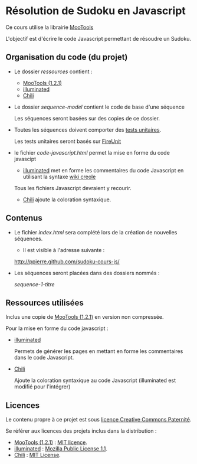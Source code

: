 # Résolution de Sudoku en Javascript

Ce cours utilise la librairie [MooTools](http://mootools.net/)

L'objectif est d'écrire le code Javascript permettant de résoudre un Sudoku.

## Organisation du code (du projet)

* Le dossier _ressources_ contient :
  * [MooTools (1.2.1)](http://mootools.net/)
  * [illuminated](http://code.google.com/p/code-illuminated/)
  * [Chili](http://noteslog.com/chili/)
* Le dossier _sequence-model_ contient le code de base d'une séquence
  
  Les séquences seront basées sur des copies de ce dossier.

* Toutes les séquences doivent comporter des [tests unitaires](http://fr.wikipedia.org/wiki/Test_unitaire).
  
  Les tests unitaires seront basés sur [FireUnit](http://fireunit.org/)

* le fichier _code-javascript.html_ permet la mise en forme du code javascipt

  * [illuminated](http://code.google.com/p/code-illuminated/) met en forme les commentaires du code Javascript en utilisant la syntaxe [wiki creole](http://wikicreole.org/)
  
  Tous les fichiers Javascript devraient y recourir.
  
  * [Chili](http://noteslog.com/chili/) ajoute la coloration syntaxique.

## Contenus

* Le fichier _index.html_ sera complété lors de la création de nouvelles séquences.
  
  * Il est visible à l'adresse suivante :
  
  http://ppierre.github.com/sudoku-cours-js/
  
* Les séquences seront placées dans des dossiers nommés :
  
  _sequence-1-titre_

## Ressources utilisées

Inclus une copie de [MooTools (1.2.1)](http://mootools.net/download) en version non compressée.

Pour la mise en forme du code javascript :

* [illuminated](http://code.google.com/p/code-illuminated/)
  
  Permets de générer les pages en mettant en forme les commentaires dans le code Javascript.
  
* [Chili](http://noteslog.com/chili/)
  
  Ajoute la coloration syntaxique au code Javascript (illuminated est modifié pour l'intégrer)

## Licences

Le contenu propre à ce projet est sous [licence Creative Commons Paternité](http://creativecommons.org/licenses/by/2.0/fr/).

Se référer aux licences des projets inclus dans la distribution :

* [MooTools (1.2.1)](http://mootools.net/) : [MIT licence](http://www.opensource.org/licenses/mit-license.php).
* [illuminated](http://code.google.com/p/code-illuminated/) : [Mozilla Public License 1.1](http://www.mozilla.org/MPL/).
* [Chili](http://noteslog.com/chili/) : [MIT License](http://www.opensource.org/licenses/mit-license.php).
